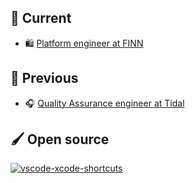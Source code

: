 ## 💼 Current
 - 🛍️ [Platform engineer at FINN](https://www.finn.no)


## 🏢 Previous
- 🎧 [Quality Assurance engineer at Tidal](https://tidal.com)


## 🖌️ Open source
[![vscode-xcode-shortcuts](https://github-readme-stats.vercel.app/api/pin/?username=robinsalehjan&repo=vscode-xcode-shortcuts&theme=gradient)](https://github.com/robinsalehjan/vscode-xcode-shortcuts)

